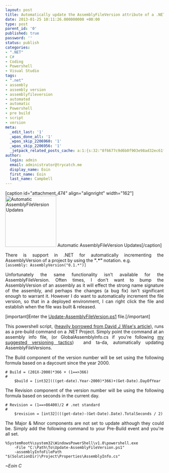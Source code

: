 ```yaml
---
layout: post
title: Automatically update the AssemblyFileVersion attribute of a .NET Assembly
date: 2013-01-25 10:11:26.000000000 +00:00
type: post
parent_id: '0'
published: true
password: ''
status: publish
categories:
- ".NET"
- C#
- Coding
- Powershell
- Visual Studio
tags:
- ".net"
- assembly
- assembly version
- assemblyfileversion
- automated
- automatic
- Powershell
- pre build
- script
- version
meta:
  _edit_last: '1'
  _wpas_done_all: '1'
  _wpas_skip_2206960: '1'
  _wpas_skip_2206956: '1'
  _jetpack_related_posts_cache: a:1:{s:32:"8f6677c9d6b0f903e98ad32ec61f8deb";a:2:{s:7:"expires";i:1525376158;s:7:"payload";a:3:{i:0;a:1:{s:2:"id";i:468;}i:1;a:1:{s:2:"id";i:614;}i:2;a:1:{s:2:"id";i:802;}}}}
author:
  login: admin
  email: administrator@trycatch.me
  display_name: Eoin
  first_name: Eoin
  last_name: Campbell
---
```

<p>[caption id="attachment_474" align="alignright" width="162"]<a href="http://trycatch.me/blog/wp-content/uploads/v1.0.jpg"><img class=" wp-image-474 " title="Automatic AssemblyFileVersion Updates" alt="Automatic AssemblyFileVersion Updates" src="{{ site.baseurl }}/assets/v1.0.jpg" width="162" height="162" /></a> Automatic AssemblyFileVersion Updates[/caption]</p>
<p style="text-align: justify;">There is support in .NET for automatically incrementing the AssemblyVersion of a project by using the <strong>".*" </strong>notation. e.g.<br />
<code>[assembly: AssemblyVersion("0.1.*")]</code></p>
<p style="text-align: justify;">Unfortunately the same functionality isn't available for the AssemblyFileVersion. Often times, I don't want to bump the AssemblyVersion of an assembly as it will effect the strong name signature of the assembly, and perhaps the changes (a bug fix) isn't significant enough to warrant it. However I do want to automatically increment the file version, so that in a deployed environment, I can right click the file and establish when the file was built &amp; released.</p>
<p style="text-align: justify;">[important]Enter the <a title="Update-AssemblyFileVersion.ps1 on Github" href="https://github.com/eoincampbell/powershell-scripts/blob/master/Update-AssemblyFileVersion.ps1" target="_blank">Update-AssemblyFileVersion.ps1</a> file.[/important]</p>
<p style="text-align: justify;">This powershell script, (<a title="Automatically Set the AssemblyFileVersion for Visual Studio Projects" href="http://blog.davidjwise.com/2012/07/12/automatically-set-the-assemblyfileversion-for-visual-studio-projects/" target="_blank">heavily borrowed from David J Wise's article</a>), runs as a pre-build command on a .NET Project. Simply point the command at an assembly info file, (or GlobalAssemblyInfo.cs if you're following <a title="Global Assembly Versioning Strategy &amp; Development Workflows for .NET Assemblies" href="http://trycatch.me/global-assembly-versioning-strategy-development-workflows-for-net-assemblies/" target="_blank">my suggested versioning tactics</a>)  and ta-da, automatically updating AssemblyFileVersions.</p>
<p style="text-align: justify;">The Build component of the version number will be set using the following formula based on a daycount since the year 2000.</p>

```
# Build = (201X-2000)*366 + (1==>366)
#
    $build = [int32](((get-date).Year-2000)*366)+(Get-Date).DayOfYear
```

<p style="text-align: justify;">The Revision component of the version number will be using the following formula based on seconds in the current day.</p>

```
# Revision = (1==>86400)/2 # .net standard
#
    $revision = [int32](((get-date)-(Get-Date).Date).TotalSeconds / 2)
``` 

<p style="text-align: justify;">The Major &amp; Minor components are not set to update although they could be. Simply add the following command to your Pre-Build event and you're all set.</p>

```
%SystemRoot%\system32\WindowsPowerShell\v1.0\powershell.exe 
    -File "C:\Path\To\Update-AssemblyFileVersion.ps1"  
    -assemblyInfoFilePath "$(SolutionDir)\Project\Properties\AssemblyInfo.cs"
```

<p><em>~Eoin C</em></p>
